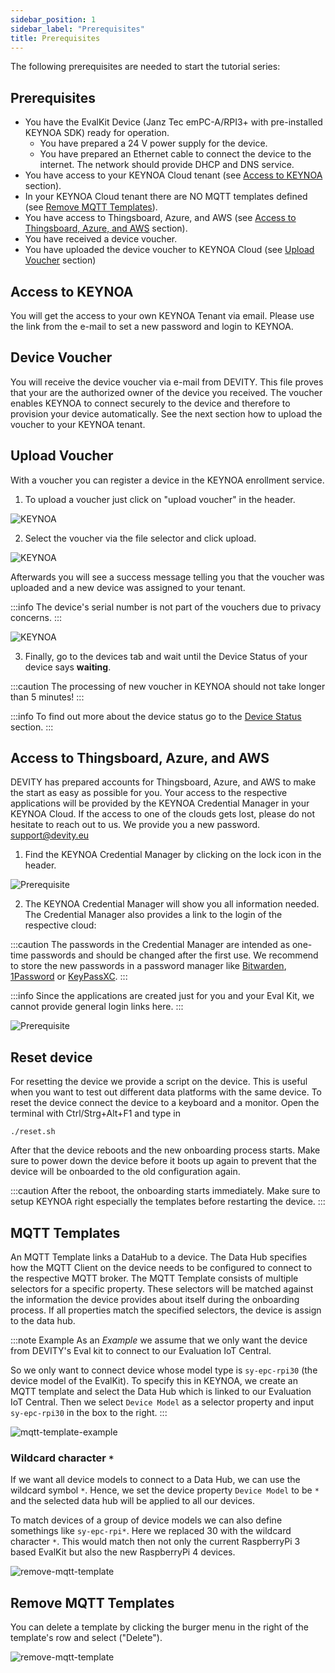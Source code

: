```yaml
---
sidebar_position: 1
sidebar_label: "Prerequisites"
title: Prerequisites
---
```

The following prerequisites are needed to start the tutorial series:

## Prerequisites

- You have the EvalKit Device (Janz Tec emPC-A/RPI3+ with pre-installed KEYNOA SDK) ready for operation.
    - You have prepared a 24 V power supply for the device.
    - You have prepared an Ethernet cable to connect the device to the internet. The network should provide DHCP and DNS service.
- You have access to your KEYNOA Cloud tenant (see [Access to KEYNOA](#access-to-keynoa) section).
- In your KEYNOA Cloud tenant there are NO MQTT templates defined (see [Remove MQTT Templates](#remove-mqtt-templates)).
- You have access to Thingsboard, Azure, and AWS (see [Access to Thingsboard, Azure, and AWS](#access-to-thingsboard-azure-and-aws) section).
- You have received a device voucher.
- You have uploaded the device voucher to KEYNOA Cloud (see [Upload Voucher](#upload-voucher) section)

## Access to KEYNOA
You will get the access to your own KEYNOA Tenant via email. Please use the link from the e-mail to set a new password and login to KEYNOA.

## Device Voucher
You will receive the device voucher via e-mail from DEVITY.
This file proves that your are the authorized owner of the device you received.
The voucher enables KEYNOA to connect securely to the device and therefore to provision your device automatically.
See the next section how to upload the voucher to your KEYNOA tenant.

## Upload Voucher
With a voucher you can register a device in the KEYNOA enrollment service.
1. To upload a voucher just click on "upload voucher" in the header.

![KEYNOA](/img/KEYNOA/upload-voucher.png)

2. Select the voucher via the file selector and click upload.

![KEYNOA](/img/KEYNOA/upload-voucher-2.png)

Afterwards you will see a success message telling you that the voucher was uploaded and a new device was assigned to your tenant.

:::info
The device's serial number is not part of the vouchers due to privacy concerns.
:::

![KEYNOA](/img/KEYNOA/upload-voucher-3.png)

3. Finally, go to the devices tab and wait until the Device Status of your device says **waiting**.

:::caution
The processing of new voucher in KEYNOA should not take longer than 5 minutes!
:::

:::info
To find out more about the device status go to the [Device Status](/Miscellaneous/device-status#device-status) section.
:::


## Access to Thingsboard, Azure, and AWS
DEVITY has prepared accounts for Thingsboard, Azure, and AWS to make the start as easy as possible for you.
Your access to the respective applications will be provided by the KEYNOA Credential Manager in your KEYNOA Cloud.
If the access to one of the clouds gets lost, please do not hesitate to reach out to us. We provide you a new password.
[support@devity.eu](mailto:support@devity.eu)

1. Find the KEYNOA Credential Manager by clicking on the lock icon in the header.

![Prerequisite](/img/Prerequisite/Credential-Manager-1.png)

2. The KEYNOA Credential Manager will show you all information needed.
The Credential Manager also provides a link to the login of the respective cloud:

:::caution
The passwords in the Credential Manager are intended as one-time passwords and should be changed after the first use.
We recommend to store the new passwords in a password manager like [Bitwarden](https://bitwarden.com), [1Password](https://1password.com) or [KeyPassXC](https://keepassxc.org/).
:::

:::info
Since the applications are created just for you and your Eval Kit, we cannot provide general login links here.
:::

![Prerequisite](/img/Prerequisite/Credential-Manager-2.png)


## Reset device

For resetting the device we provide a script on the device. This is useful when you want to test out different data platforms with the same device. To reset the device connect the device to a keyboard and a monitor. Open the terminal with Ctrl/Strg+Alt+F1 and type in 
    
    ./reset.sh

After that the device reboots and the new onboarding process starts.
Make sure to power down the device before it boots up again to prevent that the device will be onboarded to the old configuration again.

:::caution
After the reboot, the onboarding starts immediately.
Make sure to setup KEYNOA right especially the templates before restarting the device.
:::

## MQTT Templates

An MQTT Template links a DataHub to a device.
The Data Hub specifies how the MQTT Client on the device needs to be configured to connect to the respective MQTT broker.
The MQTT Template consists of multiple selectors for a specific property.
These selectors will be matched against the information the device provides about itself during the onboarding process. 
If all properties match the specified selectors, the device is assign to the data hub.

:::note Example
As an *Example* we assume that we only want the device from DEVITY's Eval kit to connect to our Evaluation IoT Central.

So we only want to connect device whose model type is `sy-epc-rpi30` (the device model of the EvalKit).
To specify this in KEYNOA, we create an MQTT template and select the Data Hub which is linked to our Evaluation IoT Central.
Then we select `Device Model` as a selector property and input `sy-epc-rpi30` in the box to the right.
:::

![mqtt-template-example](/img/KEYNOA/mqtt-template-concept.png)

### Wildcard character `*`
If we want all device models to connect to a Data Hub, we can use the wildcard symbol `*`.
Hence, we set the device property `Device Model` to be `*` and the selected data hub will be applied to all our devices.

To match devices of a group of device models we can also define somethings like `sy-epc-rpi*`.
Here we replaced 30 with the wildcard character `*`.
This would match then not only the current RaspberryPi 3 based EvalKit but also the new RaspberryPi 4 devices.

![remove-mqtt-template](/img/KEYNOA/MQTT-template-device-model.png)

## Remove MQTT Templates
You can delete a template by clicking the burger menu in the right of the template's row and select ("Delete").


![remove-mqtt-template](/img/KEYNOA/MQTT-template-delete.png)